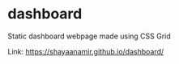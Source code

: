 # dashboard
Static dashboard webpage made using CSS Grid

Link: https://shayaanamir.github.io/dashboard/
